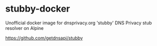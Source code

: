 # stubby-docker
Unofficial docker image for dnsprivacy.org 'stubby' DNS Privacy stub resolver on Alpine

https://github.com/getdnsapi/stubby